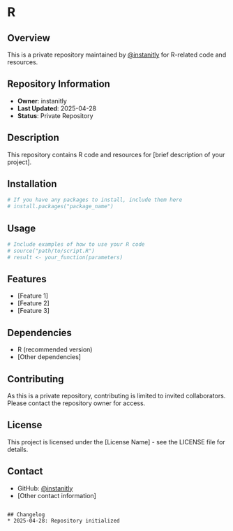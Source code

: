 # R

## Overview
This is a private repository maintained by [@instanitly](https://github.com/instanitly) for R-related code and resources.

## Repository Information
- **Owner**: instanitly
- **Last Updated**: 2025-04-28
- **Status**: Private Repository

## Description
This repository contains R code and resources for [brief description of your project].

## Installation

```r
# If you have any packages to install, include them here
# install.packages("package_name")
```

## Usage

```r
# Include examples of how to use your R code
# source("path/to/script.R")
# result <- your_function(parameters)
```

## Features
* [Feature 1]
* [Feature 2]
* [Feature 3]

## Dependencies
* R (recommended version)
* [Other dependencies]

## Contributing
As this is a private repository, contributing is limited to invited collaborators. 
Please contact the repository owner for access.

## License
This project is licensed under the [License Name] - see the LICENSE file for details.

## Contact
* GitHub: [@instanitly](https://github.com/instanitly)
* [Other contact information]
```

## Changelog
* 2025-04-28: Repository initialized
```
